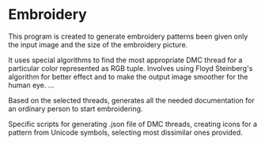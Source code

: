 # Embroidery
This program is created to generate embroidery patterns been given only
the input image and the size of the embroidery picture.

It uses special algorithms to find the most appropriate DMC thread for a
particular color represented as RGB tuple. Involves using Floyd Steinberg's
algorithm for better effect and to make the output image smoother for the
human eye. ...

Based on the selected threads, generates all the needed documentation for
an ordinary person to start embroidering. 

Specific scripts for generating .json file of DMC threads, creating icons
for a pattern from Unicode symbols, selecting most dissimilar ones provided.
